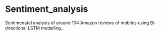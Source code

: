 # Sentiment_analysis

Sentimenatal analysis of around 104 Amazon reviews of mobiles using Bi-directional LSTM modelling..
